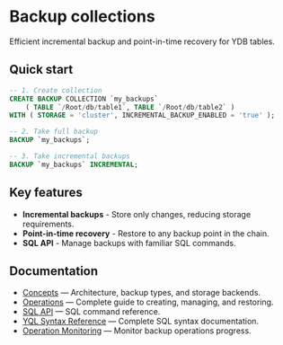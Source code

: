 # Backup collections

Efficient incremental backup and point-in-time recovery for YDB tables.

## Quick start

```sql
-- 1. Create collection
CREATE BACKUP COLLECTION `my_backups`
    ( TABLE `/Root/db/table1`, TABLE `/Root/db/table2` )
WITH ( STORAGE = 'cluster', INCREMENTAL_BACKUP_ENABLED = 'true' );

-- 2. Take full backup
BACKUP `my_backups`;

-- 3. Take incremental backups
BACKUP `my_backups` INCREMENTAL;
```

## Key features

- **Incremental backups** - Store only changes, reducing storage requirements.
- **Point-in-time recovery** - Restore to any backup point in the chain.
- **SQL API** - Manage backups with familiar SQL commands.

## Documentation

- [Concepts](concepts.md) — Architecture, backup types, and storage backends.
- [Operations](operations.md) — Complete guide to creating, managing, and restoring.
- [SQL API](sql-api.md) — SQL command reference.
- [YQL Syntax Reference](../../../../yql/reference/syntax/backup-collections.md) — Complete SQL syntax documentation.
- [Operation Monitoring](../../operation-list.md) — Monitor backup operations progress.
